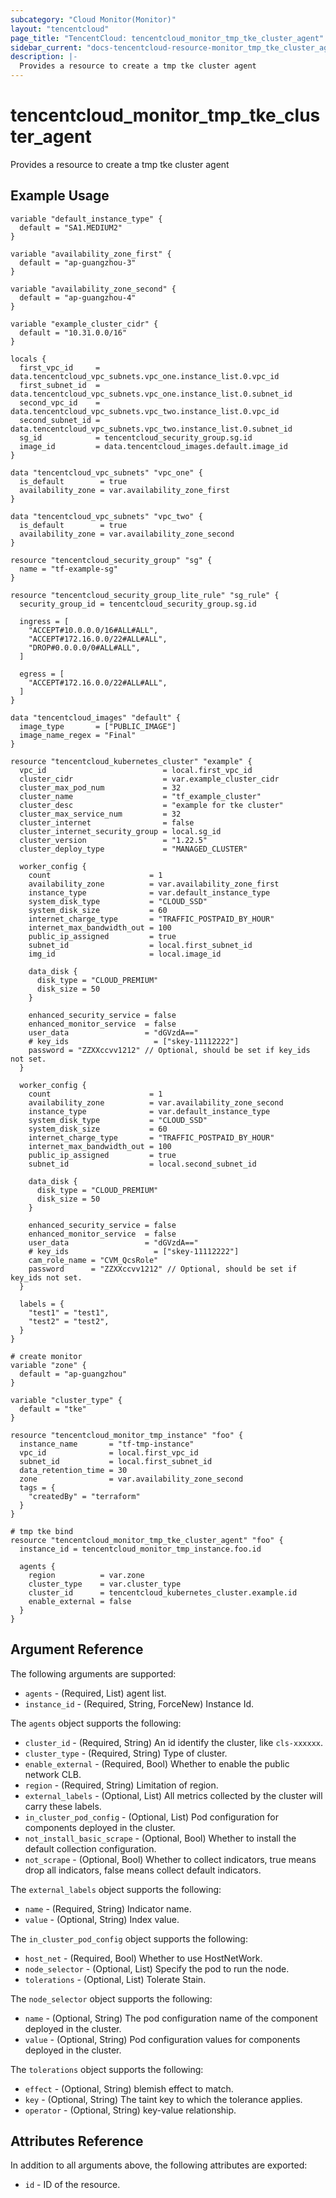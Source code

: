 ```yaml
---
subcategory: "Cloud Monitor(Monitor)"
layout: "tencentcloud"
page_title: "TencentCloud: tencentcloud_monitor_tmp_tke_cluster_agent"
sidebar_current: "docs-tencentcloud-resource-monitor_tmp_tke_cluster_agent"
description: |-
  Provides a resource to create a tmp tke cluster agent
---
```


# tencentcloud_monitor_tmp_tke_cluster_agent

Provides a resource to create a tmp tke cluster agent

## Example Usage

```hcl
variable "default_instance_type" {
  default = "SA1.MEDIUM2"
}

variable "availability_zone_first" {
  default = "ap-guangzhou-3"
}

variable "availability_zone_second" {
  default = "ap-guangzhou-4"
}

variable "example_cluster_cidr" {
  default = "10.31.0.0/16"
}

locals {
  first_vpc_id     = data.tencentcloud_vpc_subnets.vpc_one.instance_list.0.vpc_id
  first_subnet_id  = data.tencentcloud_vpc_subnets.vpc_one.instance_list.0.subnet_id
  second_vpc_id    = data.tencentcloud_vpc_subnets.vpc_two.instance_list.0.vpc_id
  second_subnet_id = data.tencentcloud_vpc_subnets.vpc_two.instance_list.0.subnet_id
  sg_id            = tencentcloud_security_group.sg.id
  image_id         = data.tencentcloud_images.default.image_id
}

data "tencentcloud_vpc_subnets" "vpc_one" {
  is_default        = true
  availability_zone = var.availability_zone_first
}

data "tencentcloud_vpc_subnets" "vpc_two" {
  is_default        = true
  availability_zone = var.availability_zone_second
}

resource "tencentcloud_security_group" "sg" {
  name = "tf-example-sg"
}

resource "tencentcloud_security_group_lite_rule" "sg_rule" {
  security_group_id = tencentcloud_security_group.sg.id

  ingress = [
    "ACCEPT#10.0.0.0/16#ALL#ALL",
    "ACCEPT#172.16.0.0/22#ALL#ALL",
    "DROP#0.0.0.0/0#ALL#ALL",
  ]

  egress = [
    "ACCEPT#172.16.0.0/22#ALL#ALL",
  ]
}

data "tencentcloud_images" "default" {
  image_type       = ["PUBLIC_IMAGE"]
  image_name_regex = "Final"
}

resource "tencentcloud_kubernetes_cluster" "example" {
  vpc_id                          = local.first_vpc_id
  cluster_cidr                    = var.example_cluster_cidr
  cluster_max_pod_num             = 32
  cluster_name                    = "tf_example_cluster"
  cluster_desc                    = "example for tke cluster"
  cluster_max_service_num         = 32
  cluster_internet                = false
  cluster_internet_security_group = local.sg_id
  cluster_version                 = "1.22.5"
  cluster_deploy_type             = "MANAGED_CLUSTER"

  worker_config {
    count                      = 1
    availability_zone          = var.availability_zone_first
    instance_type              = var.default_instance_type
    system_disk_type           = "CLOUD_SSD"
    system_disk_size           = 60
    internet_charge_type       = "TRAFFIC_POSTPAID_BY_HOUR"
    internet_max_bandwidth_out = 100
    public_ip_assigned         = true
    subnet_id                  = local.first_subnet_id
    img_id                     = local.image_id

    data_disk {
      disk_type = "CLOUD_PREMIUM"
      disk_size = 50
    }

    enhanced_security_service = false
    enhanced_monitor_service  = false
    user_data                 = "dGVzdA=="
    # key_ids                   = ["skey-11112222"]
    password = "ZZXXccvv1212" // Optional, should be set if key_ids not set.
  }

  worker_config {
    count                      = 1
    availability_zone          = var.availability_zone_second
    instance_type              = var.default_instance_type
    system_disk_type           = "CLOUD_SSD"
    system_disk_size           = 60
    internet_charge_type       = "TRAFFIC_POSTPAID_BY_HOUR"
    internet_max_bandwidth_out = 100
    public_ip_assigned         = true
    subnet_id                  = local.second_subnet_id

    data_disk {
      disk_type = "CLOUD_PREMIUM"
      disk_size = 50
    }

    enhanced_security_service = false
    enhanced_monitor_service  = false
    user_data                 = "dGVzdA=="
    # key_ids                   = ["skey-11112222"]
    cam_role_name = "CVM_QcsRole"
    password      = "ZZXXccvv1212" // Optional, should be set if key_ids not set.
  }

  labels = {
    "test1" = "test1",
    "test2" = "test2",
  }
}

# create monitor
variable "zone" {
  default = "ap-guangzhou"
}

variable "cluster_type" {
  default = "tke"
}

resource "tencentcloud_monitor_tmp_instance" "foo" {
  instance_name       = "tf-tmp-instance"
  vpc_id              = local.first_vpc_id
  subnet_id           = local.first_subnet_id
  data_retention_time = 30
  zone                = var.availability_zone_second
  tags = {
    "createdBy" = "terraform"
  }
}

# tmp tke bind
resource "tencentcloud_monitor_tmp_tke_cluster_agent" "foo" {
  instance_id = tencentcloud_monitor_tmp_instance.foo.id

  agents {
    region          = var.zone
    cluster_type    = var.cluster_type
    cluster_id      = tencentcloud_kubernetes_cluster.example.id
    enable_external = false
  }
}
```

## Argument Reference

The following arguments are supported:

* `agents` - (Required, List) agent list.
* `instance_id` - (Required, String, ForceNew) Instance Id.

The `agents` object supports the following:

* `cluster_id` - (Required, String) An id identify the cluster, like `cls-xxxxxx`.
* `cluster_type` - (Required, String) Type of cluster.
* `enable_external` - (Required, Bool) Whether to enable the public network CLB.
* `region` - (Required, String) Limitation of region.
* `external_labels` - (Optional, List) All metrics collected by the cluster will carry these labels.
* `in_cluster_pod_config` - (Optional, List) Pod configuration for components deployed in the cluster.
* `not_install_basic_scrape` - (Optional, Bool) Whether to install the default collection configuration.
* `not_scrape` - (Optional, Bool) Whether to collect indicators, true means drop all indicators, false means collect default indicators.

The `external_labels` object supports the following:

* `name` - (Required, String) Indicator name.
* `value` - (Optional, String) Index value.

The `in_cluster_pod_config` object supports the following:

* `host_net` - (Required, Bool) Whether to use HostNetWork.
* `node_selector` - (Optional, List) Specify the pod to run the node.
* `tolerations` - (Optional, List) Tolerate Stain.

The `node_selector` object supports the following:

* `name` - (Optional, String) The pod configuration name of the component deployed in the cluster.
* `value` - (Optional, String) Pod configuration values for components deployed in the cluster.

The `tolerations` object supports the following:

* `effect` - (Optional, String) blemish effect to match.
* `key` - (Optional, String) The taint key to which the tolerance applies.
* `operator` - (Optional, String) key-value relationship.

## Attributes Reference

In addition to all arguments above, the following attributes are exported:

* `id` - ID of the resource.




